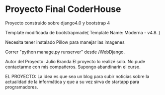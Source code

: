 # Proyecto Final CoderHouse

Proyecto construido sobre django4.0 y bootstrap 4

Template modificada de bootstrapmade( Template Name: Moderna - v4.8. )

Necesita tener instalado Pillow para manejar las imagenes

Correr "python manage.py runserver" desde /WebDjango.

Autor del Proyecto: Julio Branda
El proyecto lo realizé solo. No pude contactarme con mis compañeros. Supongo abandinarin el curso.

EL PROYECTO: La idea es que sea un blog para subir noticias sobre la actualidad de la informática y que a su vez sirva de startapp para programadores.
